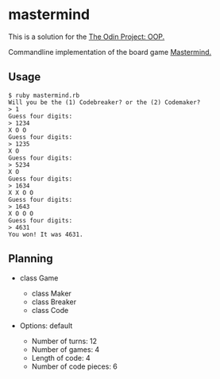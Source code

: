 # mastermind

This is a solution for the [The Odin Project: OOP.](https://www.theodinproject.com/courses/ruby-programming/lessons/oop)

Commandline implementation of the board game [Mastermind.](https://www.wikiwand.com/en/Mastermind_(board_game))

## Usage

```
$ ruby mastermind.rb
Will you be the (1) Codebreaker? or the (2) Codemaker?
> 1
Guess four digits:
> 1234
X O O
Guess four digits:
> 1235
X O
Guess four digits:
> 5234
X O
Guess four digits:
> 1634
X X O O
Guess four digits:
> 1643
X O O O
Guess four digits:
> 4631
You won! It was 4631.
```


## Planning

- class Game
  - class Maker
  - class Breaker
  - class Code

- Options: default
  - Number of turns: 12
  - Number of games: 4
  - Length of code: 4
  - Number of code pieces: 6 
